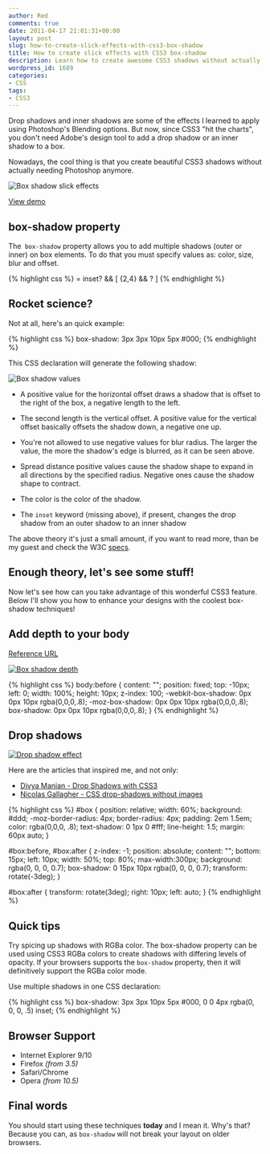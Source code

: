 ```yaml
---
author: Red
comments: true
date: 2011-04-17 21:01:31+00:00
layout: post
slug: how-to-create-slick-effects-with-css3-box-shadow
title: How to create slick effects with CSS3 box-shadow
description: Learn how to create awesome CSS3 shadows without actually needing Photoshop anymore.
wordpress_id: 1689
categories:
- CSS
tags:
- CSS3
---
```


Drop shadows and inner shadows are some of the effects I learned to apply using Photoshop's Blending options. But now, since CSS3 "hit the charts", you don't need Adobe's design tool to add a drop shadow or an inner shadow to a box.

Nowadays, the cool thing is that you create beautiful CSS3 shadows without actually needing Photoshop anymore.

![Box shadow slick effects](http://www.red-team-design.com/wp-content/uploads/2011/04/css3-box-shadow.png)

<!-- more --> 

[View demo](http://www.red-team-design.com/wp-content/uploads/2011/04/css3-box-shadow.html)

## box-shadow property

The` box-shadow` property allows you to add multiple shadows (outer or inner) on box elements. To do that you must specify values as: color, size, blur and offset.

{% highlight css %}
<shadow> = inset? && [ <length>{2,4} && <color>? ]
{% endhighlight %}

## Rocket science?

Not at all, here's an quick example:

{% highlight css %}
box-shadow: 3px 3px 10px 5px #000;
{% endhighlight %}

This CSS declaration will generate the following shadow:

![Box shadow values](http://www.red-team-design.com/wp-content/uploads/2011/04/box-shadow-values.png)
   
  * A positive value for the horizontal offset draws a shadow that is offset to the right of the box, a negative
    length to the left.

  * The second length is the vertical offset. A positive value for the vertical offset basically offsets the
    shadow down, a negative one up.

  * You're not allowed to use negative values for blur radius. The larger
    the value, the more the shadow's edge is blurred, as it can be seen above.

  * Spread distance positive values cause the
    shadow shape to expand in all directions by the specified radius.
    Negative ones cause the shadow shape to contract.

  * The color is the color of the shadow.

  * The `inset` keyword (missing above), if present,
    changes the drop shadow from an outer shadow to an inner
    shadow

The above theory it's just a small amount, if you want to read more, than be my guest and check the W3C [specs](http://www.w3.org/TR/css3-background/#the-box-shadow).

## Enough theory, let's see some stuff!

Now let's see how can you take advantage of this wonderful CSS3 feature. Below I'll show you how to enhance your designs with the coolest box-shadow techniques!

## Add depth to your body

[Reference URL](http://playground.genelocklin.com/depth/)

[![Box shadow depth](http://www.red-team-design.com/wp-content/uploads/2011/04/box-shadow-depth.png)](http://www.red-team-design.com/wp-content/uploads/2011/04/css3-box-shadow.html)   

{% highlight css %}
body:before { 
  content: "";
  position: fixed;
  top: -10px;
  left: 0;
  width: 100%;
  height: 10px;
  z-index: 100;
  -webkit-box-shadow: 0px 0px 10px rgba(0,0,0,.8);
  -moz-box-shadow: 0px 0px 10px rgba(0,0,0,.8);
  box-shadow: 0px 0px 10px rgba(0,0,0,.8);
}
{% endhighlight %}

## Drop shadows

[![Drop shadow effect](http://www.red-team-design.com/wp-content/uploads/2011/04/box-shadow-drop.png)](http://www.red-team-design.com/wp-content/uploads/2011/04/css3-box-shadow.html)

Here are the articles that inspired me, and not only:
	
  * [Divya Manian - Drop Shadows with CSS3 ](http://nimbupani.com/drop-shadows-with-css3.html)	
  * [Nicolas Gallagher - CSS drop-shadows without images](http://nicolasgallagher.com/css-drop-shadows-without-images/)

{% highlight css %}
#box {
  position: relative;
  width: 60%;
  background: #ddd;
  -moz-border-radius: 4px;
  border-radius: 4px;
  padding: 2em 1.5em;
  color: rgba(0,0,0, .8);
  text-shadow: 0 1px 0 #fff;
  line-height: 1.5;
  margin: 60px auto;
}


#box:before, #box:after {
  z-index: -1; 
  position: absolute; 
  content: "";
  bottom: 15px;
  left: 10px;
  width: 50%; 
  top: 80%;
  max-width:300px;
  background: rgba(0, 0, 0, 0.7); 
  box-shadow: 0 15px 10px rgba(0, 0, 0, 0.7);
  transform: rotate(-3deg);
}

#box:after {
  transform: rotate(3deg);
  right: 10px;
  left: auto;
}
{% endhighlight %}   

## Quick tips

Try spicing up shadows with RGBa color. The box-shadow property can be used using CSS3 RGBa colors to create shadows with differing levels of opacity. If your browsers supports the `box-shadow` property, then it will definitively support the RGBa color mode. 

Use multiple shadows in one CSS declaration:

{% highlight css %}
box-shadow: 3px 3px 10px 5px #000, 
            0 0 4px rgba(0, 0, 0, .5) inset;
{% endhighlight %}

## Browser Support
	
  * Internet Explorer 9/10	
  * Firefox _(from 3.5)_	
  * Safari/Chrome	
  * Opera _(from 10.5)_

## Final words

You should start using these techniques **today** and I mean it. Why's that? Because you can, as `box-shadow` will not break your layout on older browsers.